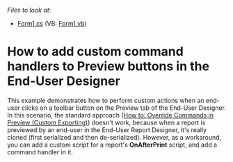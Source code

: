<!-- default file list -->
*Files to look at*:

* [Form1.cs](./CS/dxKB13085/Form1.cs) (VB: [Form1.vb](./VB/dxKB13085/Form1.vb))
<!-- default file list end -->
# How to add custom command handlers to Preview buttons in the End-User Designer


<p>This example demonstrates how to perform custom actions when an end-user clicks on a toolbar button on the Preview tab of the End-User Designer. In this scenario, the standard approach (<a href="http://documentation.devexpress.com/#XtraReports/CustomDocument2620">How to: Override Commands in Preview (Custom Exporting)</a>) doesn't work, because when a report is previewed by an end-user in the End-User Report Designer, it's really cloned (first serialized and then de-serialized). However, as a workaround, you can add a custom script for a report's <strong>OnAfterPrint</strong> script, and add a command handler in it.</p>

<br/>


